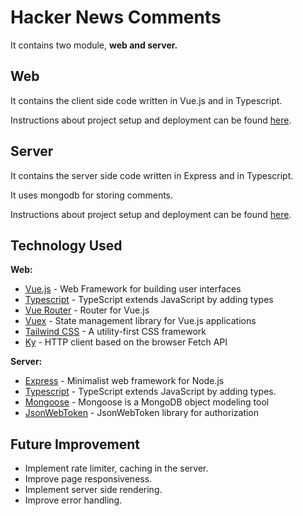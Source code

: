# Hacker News Comments
It contains two module, **web and server.**

## Web
It contains the client side code written in Vue.js and in Typescript.

Instructions about project setup and deployment can be found [here](web/README.md).

## Server
It contains the server side code written in Express and in Typescript.

It uses mongodb for storing comments.

Instructions about project setup and deployment can be found [here](server/README.md).

## Technology Used
**Web:**

- [Vue.js](https://vuejs.org/) - Web Framework for building user interfaces
- [Typescript](https://www.typescriptlang.org/) - TypeScript extends JavaScript by adding types
- [Vue Router](https://router.vuejs.org/) - Router for Vue.js
- [Vuex](https://vuex.vuejs.org/) - State management library for Vue.js applications
- [Tailwind CSS](https://tailwindcss.com/) - A utility-first CSS framework
- [Ky](https://github.com/sindresorhus/ky) -  HTTP client based on the browser Fetch API

**Server:**

- [Express](https://expressjs.com/) - Minimalist web framework for Node.js
- [Typescript](https://www.typescriptlang.org/) - TypeScript extends JavaScript by adding types.
- [Mongoose](https://github.com/Automattic/mongoose) - Mongoose is a MongoDB object modeling tool
- [JsonWebToken](https://github.com/auth0/node-jsonwebtoken) - JsonWebToken library for authorization

## Future Improvement
- Implement rate limiter, caching in the server.
- Improve page responsiveness.
- Implement server side rendering.
- Improve error handling.
